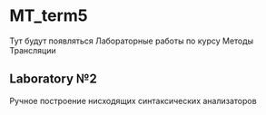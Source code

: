 # MT_term5
Тут будут появляться Лабораторные работы по курсу Методы Трансляции

## Laboratory №2

Ручное построение нисходящих синтаксических анализаторов

